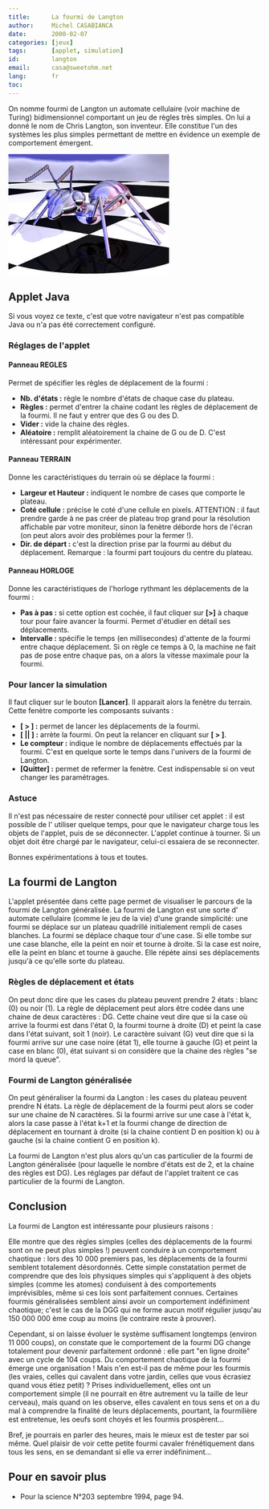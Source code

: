 ```yaml
---
title:      La fourmi de Langton
author:     Michel CASABIANCA
date:       2000-02-07
categories: [jeux]
tags:       [applet, simulation]
id:         langton
email:      casa@sweetohm.net
lang:       fr
toc:        
---
```


On nomme fourmi de Langton un automate cellulaire (voir machine de Turing) bidimensionnel comportant un jeu de règles très simples. On lui a donné le nom de Chris Langton, son inventeur. Elle constitue l'un des systèmes les plus simples permettant de mettre en évidence un exemple de comportement émergent.

<!--more-->

![](langton.titre.png)

Applet Java
-----------

<applet code="Fourmi.class" codebase="../java/langton" width="220" height="300">
<p class="applet-error">Si vous voyez ce texte, c'est que votre navigateur n'est 
pas compatible Java ou n'a pas été correctement configuré.</p>
</applet>

### Réglages de l'applet

#### Panneau REGLES

Permet de spécifier les règles de déplacement de la fourmi :

- **Nb. d'états :** règle le nombre d'états de chaque case du plateau.
- **Règles :** permet d'entrer la chaine codant les règles de
  déplacement de la fourmi. Il ne faut y entrer que des G ou des D.
- **Vider :** vide la chaine des règles.
- **Aléatoire :** remplit aléatoirement la chaine de G ou de D. C'est
  intéressant pour expérimenter.

#### Panneau TERRAIN

Donne les caractéristiques du terrain où se déplace la fourmi :

- **Largeur et Hauteur :** indiquent le nombre de cases que comporte
  le plateau.
- **Coté cellule :** précise le coté d'une cellule en pixels.
  ATTENTION : il faut prendre garde à ne pas créer de plateau trop
  grand pour la résolution affichable par votre moniteur, sinon la
  fenètre déborde hors de l'écran (on peut alors avoir des problèmes
  pour la fermer !).
- **Dir. de départ :** c'est la direction prise par la fourmi au début
  du déplacement. Remarque : la fourmi part toujours du centre du
  plateau.

#### Panneau HORLOGE

Donne les caractéristiques de l'horloge rythmant les déplacements de la
fourmi :

- **Pas à pas :** si cette option est cochée, il faut cliquer sur
  **[\>]** à chaque tour pour faire avancer la fourmi. Permet
  d'étudier en détail ses déplacements.
- **Intervalle :** spécifie le temps (en millisecondes) d'attente de
  la fourmi entre chaque déplacement. Si on règle ce temps à 0, la
  machine ne fait pas de pose entre chaque pas, on a alors la vitesse
  maximale pour la fourmi.

### Pour lancer la simulation

Il faut cliquer sur le bouton **[Lancer]**. Il apparait alors la fenètre
du terrain. Cette fenètre comporte les composants suivants :

- **[ \> ] :** permet de lancer les déplacements de la fourmi.
- **[ || ] :** arrète la fourmi. On peut la relancer en cliquant sur
  **[ \> ]**.
- **Le compteur :** indique le nombre de déplacements effectués par la
  fourmi. C'est en quelque sorte le temps dans l'univers de la fourmi
  de Langton.
- **[Quitter] :** permet de refermer la fenètre. Cest indispensable si
  on veut changer les paramétrages.

### Astuce

Il n'est pas nécessaire de rester connecté pour utiliser cet applet : il
est possible de l' utiliser quelque temps, pour que le navigateur charge
tous les objets de l'applet, puis de se déconnecter. L'applet continue à
tourner. Si un objet doit être chargé par le navigateur, celui-ci
essaiera de se reconnecter.

Bonnes expérimentations à tous et toutes.

La fourmi de Langton
--------------------

L'applet présentée dans cette page permet de visualiser le parcours de
la fourmi de Langton généralisée. La fourmi de Langton est une sorte d'
automate cellulaire (comme le jeu de la vie) d'une grande simplicité:
une fourmi se déplace sur un plateau quadrillé initialement rempli de
cases blanches. La fourmi se déplace chaque tour d'une case. Si elle
tombe sur une case blanche, elle la peint en noir et tourne à droite. Si
la case est noire, elle la peint en blanc et tourne à gauche. Elle
répète ainsi ses déplacements jusqu'à ce qu'elle sorte du plateau.

### Règles de déplacement et états

On peut donc dire que les cases du plateau peuvent prendre 2 états :
blanc (0) ou noir (1). La règle de déplacement peut alors être codée
dans une chaine de deux caractères : DG. Cette chaine veut dire que si
la case où arrive la fourmi est dans l'état 0, la fourmi tourne à droite
(D) et peint la case dans l'état suivant, soit 1 (noir). Le caractère
suivant (G) veut dire que si la fourmi arrive sur une case noire (état
1), elle tourne à gauche (G) et peint la case en blanc (0), état suivant
si on considère que la chaine des règles "se mord la queue".

### Fourmi de Langton généralisée

On peut généraliser la fourmi da Langton : les cases du plateau peuvent
prendre N états. La règle de déplacement de la fourmi peut alors se
coder sur une chaine de N caractères. Si la fourmi arrive sur une case à
l'état k, alors la case passe à l'état k+1 et la fourmi change de
direction de déplacement en tournant à droite (si la chaine contient D
en position k) ou à gauche (si la chaine contient G en position k).

La fourmi de Langton n'est plus alors qu'un cas particulier de la fourmi
de Langton généralisée (pour laquelle le nombre d'états est de 2, et la
chaine des règles est DG). Les réglages par défaut de l'applet traitent
ce cas particulier de la fourmi de Langton.

Conclusion
----------

La fourmi de Langton est intéressante pour plusieurs raisons :

Elle montre que des règles simples (celles des déplacements de la fourmi
sont on ne peut plus simples !) peuvent conduire à un comportement
chaotique : lors des 10 000 premiers pas, les déplacements de la fourmi
semblent totalement désordonnés. Cette simple constatation permet de
comprendre que des lois physiques simples qui s'appliquent à des objets
simples (comme les atomes) conduisent à des comportements imprévisibles,
même si ces lois sont parfaitement connues. Certaines fourmis
généralisées semblent ainsi avoir un comportement indéfiniment
chaotique; c'est le cas de la DGG qui ne forme aucun motif régulier
jusqu'au 150 000 000 ème coup au moins (le contraire reste à prouver).

Cependant, si on laisse évoluer le système suffisament longtemps
(environ 11 000 coups), on constate que le comportement de la fourmi DG
change totalement pour devenir parfaitement ordonné : elle part "en
ligne droite" avec un cycle de 104 coups. Du comportement chaotique de
la fourmi émerge une organisation ! Mais n'en est-il pas de même pour
les fourmis (les vraies, celles qui cavalent dans votre jardin, celles
que vous écrasiez quand vous étiez petit) ? Prises individuellement,
elles ont un comportement simple (il ne pourrait en être autrement vu la
taille de leur cerveau), mais quand on les observe, elles cavalent en
tous sens et on a du mal à comprendre la finalité de leurs déplacements,
pourtant, la fourmilière est entretenue, les oeufs sont choyés et les
fourmis prospèrent...

Bref, je pourrais en parler des heures, mais le mieux est de tester par
soi même. Quel plaisir de voir cette petite fourmi cavaler
frénétiquement dans tous les sens, en se demandant si elle va errer
indéfiniment...

Pour en savoir plus
-------------------

- Pour la science N°203 septembre 1994, page 94.

